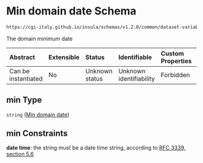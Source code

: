 # Min domain date Schema

```txt
https://cgi-italy.github.io/insula/schemas/v1.2.0/common/dataset-variable-domain.schema.json#/$defs/timeDomain/properties/min
```

The domain minimum date

| Abstract            | Extensible | Status         | Identifiable            | Custom Properties | Additional Properties | Access Restrictions | Defined In                                                                                                         |
| :------------------ | :--------- | :------------- | :---------------------- | :---------------- | :-------------------- | :------------------ | :----------------------------------------------------------------------------------------------------------------- |
| Can be instantiated | No         | Unknown status | Unknown identifiability | Forbidden         | Allowed               | none                | [dataset-variable-domain.schema.json\*](schemas/common/dataset-variable-domain.schema.json) |

## min Type

`string` ([Min domain date](dataset-variable-domain-defs-time-domain-properties-min-domain-date.md))

## min Constraints

**date time**: the string must be a date time string, according to [RFC 3339, section 5.6](https://tools.ietf.org/html/rfc3339)
